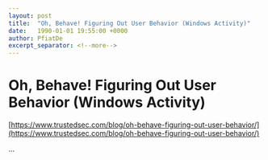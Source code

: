 ```yaml
---
layout: post
title:  "Oh, Behave! Figuring Out User Behavior (Windows Activity)"
date:   1990-01-01 19:55:00 +0000
author: PfiatDe
excerpt_separator: <!--more-->
---
```


# Oh, Behave! Figuring Out User Behavior (Windows Activity)
[https://www.trustedsec.com/blog/oh-behave-figuring-out-user-behavior/](https://www.trustedsec.com/blog/oh-behave-figuring-out-user-behavior/)

...
<!--more-->
